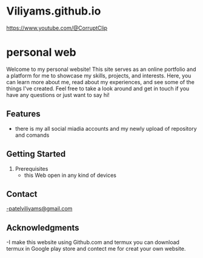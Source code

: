 # Viliyams.github.io
https://www.youtube.com/@CorruptClip
# personal web
Welcome to my personal website! This site serves as an online portfolio and a platform for me to showcase my skills, projects, and interests. Here, you can learn more about me, read about my experiences, and see some of the things I've created. Feel free to take a look around and get in touch if you have any questions or just want to say hi!



## Features
- there is my all social miadia accounts and my newly upload of repository and comands

## Getting Started
1. Prerequisites
    - this Web open in any kind of devices

## Contact
-patelviliyams@gmail.com

## Acknowledgments
-I make this website using Github.com and termux you can download termux in Google play store and contect me for creat your own website.
